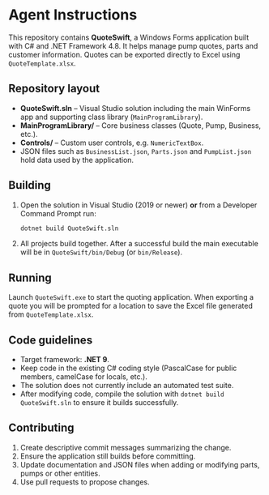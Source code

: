 # Agent Instructions

This repository contains **QuoteSwift**, a Windows Forms application built with C# and .NET Framework 4.8. It helps manage pump quotes, parts and customer information. Quotes can be exported directly to Excel using `QuoteTemplate.xlsx`.

## Repository layout
- **QuoteSwift.sln** – Visual Studio solution including the main WinForms app and supporting class library (`MainProgramLibrary`).
- **MainProgramLibrary/** – Core business classes (Quote, Pump, Business, etc.).
- **Controls/** – Custom user controls, e.g. `NumericTextBox`.
- JSON files such as `BusinessList.json`, `Parts.json` and `PumpList.json` hold data used by the application.

## Building
1. Open the solution in Visual Studio (2019 or newer) **or** from a Developer Command Prompt run:
   ```bash
   dotnet build QuoteSwift.sln
   ```
2. All projects build together. After a successful build the main executable will be in `QuoteSwift/bin/Debug` (or `bin/Release`).

## Running
Launch `QuoteSwift.exe` to start the quoting application. When exporting a quote you will be prompted for a location to save the Excel file generated from `QuoteTemplate.xlsx`.

## Code guidelines
- Target framework: **.NET 9**.
- Keep code in the existing C# coding style (PascalCase for public members, camelCase for locals, etc.).
- The solution does not currently include an automated test suite.
- After modifying code, compile the solution with `dotnet build QuoteSwift.sln` to ensure it builds successfully.

## Contributing
1. Create descriptive commit messages summarizing the change.
2. Ensure the application still builds before committing.
3. Update documentation and JSON files when adding or modifying parts, pumps or other entities.
4. Use pull requests to propose changes.

